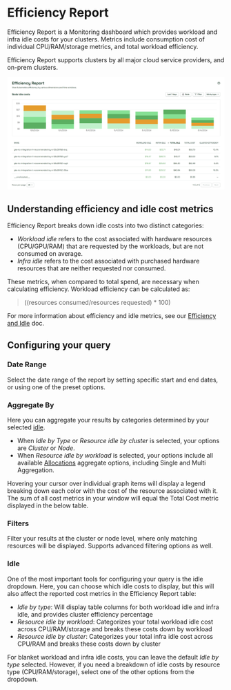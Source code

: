 # Efficiency Report

Efficiency Report is a Monitoring dashboard which provides workload and infra idle costs for your clusters. Metrics include consumption cost of individual CPU/RAM/storage metrics, and total workload efficiency.

Efficiency Report supports clusters by all major cloud service providers, and on-prem clusters.

![Efficiency Report](/images/efficiency.png)

## Understanding efficiency and idle cost metrics

Efficiency Report breaks down idle costs into two distinct categories:

* *Workload idle* refers to the cost associated with hardware resources (CPU/GPU/RAM) that are requested by the workloads, but are not consumed on average.
* *Infra idle* refers to the cost associated with purchased hardware resources that are neither requested nor consumed.

These metrics, when compared to total spend, are necessary when calculating efficiency. Workload efficiency can be calculated as:

> ((resources consumed/resources requested) * 100)

For more information about efficiency and idle metrics, see our [Efficiency and Idle](/using-kubecost/navigating-the-kubecost-ui/cost-allocation/efficiency-idle.md) doc.

## Configuring your query

### Date Range

Select the date range of the report by setting specific start and end dates, or using one of the preset options.

### Aggregate By

Here you can aggregate your results by categories determined by your selected [idle](efficiency.md#idle).

* When *Idle by Type* or *Resource idle by cluster* is selected, your options are *Cluster* or *Node*.
* When *Resource idle by workload* is selected, your options include all available [Allocations](/using-kubecost/navigating-the-kubecost-ui/cost-allocation/README.md#aggregate-by) aggregate options, including Single and Multi Aggregation.

Hovering your cursor over individual graph items will display a legend breaking down each color with the cost of the resource associated with it. The sum of all cost metrics in your window will equal the Total Cost metric displayed in the below table.

### Filters

Filter your results at the cluster or node level, where only matching resources will be displayed. Supports advanced filtering options as well.

### Idle

One of the most important tools for configuring your query is the idle dropdown. Here, you can choose which idle costs to display, but this will also affect the reported cost metrics in the Efficiency Report table:

* *Idle by type*: Will display table columns for both workload idle and infra idle, and provides cluster efficiency percentage
* *Resource idle by workload*: Categorizes your total workload idle cost across CPU/RAM/storage and breaks these costs down by workload
* *Resource idle by cluster*: Categorizes your total infra idle cost across CPU/RAM and breaks these costs down by cluster

For blanket workload and infra idle costs, you can leave the default *Idle by type* selected. However, if you need a breakdown of idle costs by resource type (CPU/RAM/storage), select one of the other options from the dropdown.
